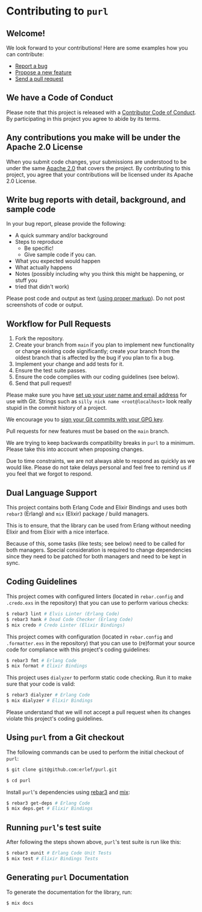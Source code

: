# Contributing to `purl`

## Welcome!

We look forward to your contributions! Here are some examples how you can
contribute:

- [Report a bug](https://github.com/erlef/purl/issues/new?type=bug)
- [Propose a new feature](https://github.com/erlef/purl/issues/new?type=Feature)
- [Send a pull request](https://github.com/erlef/erlef/pulls)

## We have a Code of Conduct

Please note that this project is released with a
[Contributor Code of Conduct](CODE_OF_CONDUCT.md). By participating in this
project you agree to abide by its terms.

## Any contributions you make will be under the Apache 2.0 License

When you submit code changes, your submissions are understood to be under the
same [Apache 2.0](https://github.com/erlef/erlef/blob/main/LICENSE)
that covers the project. By contributing to this project, you agree that your
contributions will be licensed under its Apache 2.0 License.

## Write bug reports with detail, background, and sample code

In your bug report, please provide the following:

- A quick summary and/or background
- Steps to reproduce
  - Be specific!
  - Give sample code if you can.
- What you expected would happen
- What actually happens
- Notes (possibly including why you think this might be happening, or stuff you
- tried that didn't work)

<!--
TODO: Put in once V1 is released
Please do not report a bug for a version of `erlef` that is no longer
supported (`< 1.0.0`). Please do not report a bug if you are using a version of
Erlang or Elixir that is not supported by the version of `erlef` you are using.
-->

Please post code and output as text
([using proper markup](https://guides.github.com/features/mastering-markdown/)).
Do not post screenshots of code or output.

## Workflow for Pull Requests

1. Fork the repository.
2. Create your branch from `main` if you plan to implement new functionality or
   change existing code significantly; create your branch from the oldest branch
   that is affected by the bug if you plan to fix a bug.
3. Implement your change and add tests for it.
4. Ensure the test suite passes.
5. Ensure the code complies with our coding guidelines (see below).
6. Send that pull request!

Please make sure you have
[set up your user name and email address](https://git-scm.com/book/en/v2/Getting-Started-First-Time-Git-Setup)
for use with Git. Strings such as `silly nick name <root@localhost>` look really
stupid in the commit history of a project.

We encourage you to
[sign your Git commits with your GPG key](https://docs.github.com/en/github/authenticating-to-github/signing-commits).

Pull requests for new features must be based on the `main` branch.

We are trying to keep backwards compatibility breaks in `purl` to a
minimum. Please take this into account when proposing changes.

Due to time constraints, we are not always able to respond as quickly as we
would like. Please do not take delays personal and feel free to remind us if you
feel that we forgot to respond.

## Dual Language Support

This project contains both Erlang Code and Elixir Bindings and uses both
`rebar3` (Erlang) and `mix` (Elixir) package / build managers.

This is to ensure, that the library can be used from Erlang without needing
Elixir and from Elixir with a nice interface.

Because of this, some tasks (like tests; see below) need to be called for both
managers. Special consideration is required to change dependencies since they
need to be patched for both managers and need to be kept in sync.

## Coding Guidelines

This project comes with configured linters (located in `rebar.config` and
`.credo.exs` in the repository) that you can use to perform various checks:

```bash
$ rebar3 lint # Elvis Linter (Erlang Code)
$ rebar3 hank # Dead Code Checker (Erlang Code)
$ mix credo # Credo Linter (Elixir Bindings)
```

This project comes with configuration (located in `rebar.config` and
`.formatter.exs` in the repository) that you can use to (re)format your
source code for compliance with this project's coding guidelines:

```bash
$ rebar3 fmt # Erlang Code
$ mix format # Elixir Bindings
```

This project uses `dialyzer` to perform static code checking. Run it to make
sure that your code is valid:

```bash
$ rebar3 dialyzer # Erlang Code
$ mix dialyzer # Elixir Bindings
```

Please understand that we will not accept a pull request when its changes
violate this project's coding guidelines.

## Using `purl` from a Git checkout

The following commands can be used to perform the initial checkout of
`purl`:

```bash
$ git clone git@github.com:erlef/purl.git

$ cd purl
```

Install `purl`'s dependencies using [rebar3](https://rebar3.org/) and
[mix](https://hexdocs.pm/mix/Mix.html):

```bash
$ rebar3 get-deps # Erlang Code
$ mix deps.get # Elixir Bindings
```

## Running `purl`'s test suite

After following the steps shown above, `purl`'s test suite is run like
this:

```bash
$ rebar3 eunit # Erlang Code Unit Tests
$ mix test # Elixir Bindings Tests
```

## Generating `purl` Documentation

To generate the documentation for the library, run:

```bash
$ mix docs
```
